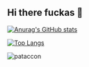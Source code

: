 ## Hi there fuckas 👋

[![Anurag's GitHub stats](https://github-readme-stats.vercel.app/api?username=pataccon&show_icons=true&theme=transparent)](https://github.com/anuraghazra/github-readme-stats)

[![Top Langs](https://github-readme-stats.vercel.app/api/top-langs/?username=pataccon&layout=donut&theme=transparent&langs_count=6)](https://github.com/anuraghazra/github-readme-stats)

![pataccon](C:\Users\patac\OneDrive\Immagini\pataccon)
<!--
**pataccon/pataccon** is a ✨ _special_ ✨ repository because its `README.md` (this file) appears on your GitHub profile.

Here are some ideas to get you started:

- 🔭 I’m currently working on ...
- 🌱 I’m currently learning ...
- 👯 I’m looking to collaborate on ...
- 🤔 I’m looking for help with ...
- 💬 Ask me about ...
- 📫 How to reach me: ...
- 😄 Pronouns: ...
- ⚡ Fun fact: ...
-->
